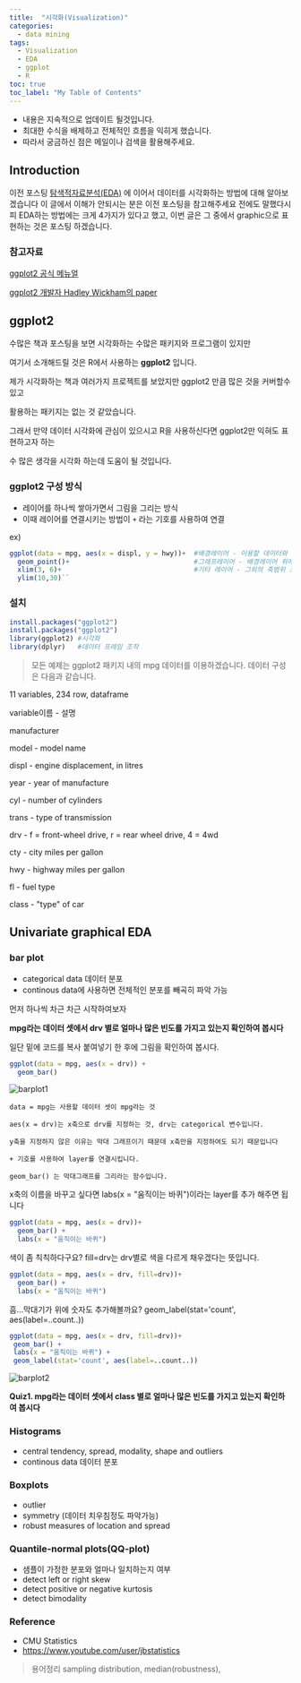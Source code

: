 ```yaml
---
title:  "시각화(Visualization)"
categories:
  - data mining
tags:
  - Visualization
  - EDA
  - ggplot
  - R
toc: true
toc_label: "My Table of Contents"
---
```

* 내용은 지속적으로 업데이트 될것입니다.
* 최대한 수식을 배제하고 전체적인 흐름을 익히게 했습니다.
* 따라서 궁금하신 점은 메일이나 검색을 활용해주세요.

## Introduction
이전 포스팅 [탐색적자료분석(EDA)](https://greenjun.github.io/data%20mining/EDA/) 에 이어서
데이터를 시각화하는 방법에 대해 알아보겠습니다
이 글에서 이해가 안되시는 분은 이전 포스팅을 참고해주세요
전에도 말했다시피  EDA하는 방법에는 크게 4가지가 있다고 했고, 
이번 글은 그 중에서 graphic으로 표현하는 것은 포스팅 하겠습니다.

### 참고자료

[ggplot2 공식 메뉴얼](https://cloud.r-project.org/web/packages/ggplot2/ggplot2.pdf)

[ggplot2 개발자 Hadley Wickham의 paper](http://byrneslab.net/classes/biol607/readings/wickham_layered-grammar.pdf)


## ggplot2
수많은 책과 포스팅을 보면 시각화하는 수많은 패키지와 프로그램이 있지만

여기서 소개해드릴 것은 R에서 사용하는  **ggplot2** 입니다.

제가 시각화하는 책과 여러가지 프로젝트를 보았지만 ggplot2 만큼 많은 것을 커버할수있고 

활용하는 패키지는 없는 것 같았습니다.

그래서 만약 데이터 시각화에 관심이 있으시고 R을 사용하신다면 ggplot2만 익혀도 표현하고자 하는 

수 많은 생각을 시각화 하는데 도움이 될 것입니다.


### ggplot2 구성 방식
* 레이어를 하나씩 쌓아가면서 그림을 그리는 방식
* 이때 레이어를 연결시키는 방법이 `+` 라는 기호를 사용하여 연결

ex)
```R
ggplot(data = mpg, aes(x = displ, y = hwy))+  #배경레이어 - 이용할 데이터와 축을 명시한다.
  geom_point()+                               #그래프레이어 - 배경레이어 위에 어떤 그래프를 그릴지 선택한다.
  xlim(3, 6)+                                 #기타 레이어 - 그외의 축범위 조정 외 수많은 기능들을 실행한다.
  ylim(10,30)``
```

### 설치
```R
install.packages("ggplot2")
install.packages("ggplot2")
library(ggplot2) #시각화 
library(dplyr)   #데이터 프레임 조작
```
> 모든 예제는 ggplot2 패키지 내의 mpg 데이터를 이용하겠습니다. 데이터 구성은 다음과 같습니다.

11 variables, 234 row, dataframe

variable이름 - 설명

manufacturer

model - model name

displ - engine displacement, in litres

year - year of manufacture

cyl - number of cylinders

trans - type of transmission

drv - f = front-wheel drive, r = rear wheel drive, 4 = 4wd

cty - city miles per gallon

hwy - highway miles per gallon

fl - fuel type

class - "type" of car

## Univariate graphical EDA

### bar plot
* categorical data 데이터 분포 
* continous data에 사용하면 전체적인 분포를 빼곡히 파악 가능

먼저 하나씩 차근 차근 시작하여보자

**mpg라는 데이터 셋에서 drv 별로 얼마나 많은 빈도를 가지고 있는지 확인하여 봅시다**

일단 밑에 코드를 복사 붙여넣기 한 후에 그림을 확인하여 봅시다.

```R
ggplot(data = mpg, aes(x = drv)) +
  geom_bar()
```
![barplot1](/assets/images/barplot1.png)

`data = mpg는 사용할 데이터 셋이 mpg라는 것`

`aes(x = drv)는 x축으로 drv를 지정하는 것, drv는 categorical 변수입니다.`

`y축을 지정하지 않은 이유는 막대 그래프이기 때문데 x축만을 지정하여도 되기 때문입니다`

`+ 기호를 사용하여 layer를 연결시킵니다. `

`geom_bar() 는 막대그래프를 그리라는 함수입니다.`

x축의 이름을 바꾸고 싶다면 labs(x = "움직이는 바퀴")이라는 layer를 추가 해주면 됩니다

```R
ggplot(data = mpg, aes(x = drv))+
  geom_bar() +
  labs(x = "움직이는 바퀴") 
```

색이 좀 칙칙하다구요? fill=drv는 drv별로 색을 다르게 채우겠다는 뜻입니다.

```R
ggplot(data = mpg, aes(x = drv, fill=drv))+
  geom_bar() +
  labs(x = "움직이는 바퀴") 
```

 
 
 흠...막대기가 위에 숫자도 추가해볼까요? geom_label(stat='count', aes(label=..count..))
 
 ```R
ggplot(data = mpg, aes(x = drv, fill=drv))+
  geom_bar() +
  labs(x = "움직이는 바퀴") +
  geom_label(stat='count', aes(label=..count..))
```

![barplot2](/assets/images/barplot2.png)


**Quiz1. mpg라는 데이터 셋에서 class 별로 얼마나 많은 빈도를 가지고 있는지 확인하여 봅시다**





### Histograms
* central tendency, spread, modality, shape and outliers
* continous data 데이터 분포









### Boxplots
* outlier
* symmetry (데이터 치우침정도 파악가능)
* robust measures of location and spread

### Quantile-normal plots(QQ-plot)
* 샘플이 가정한 분포와 얼마나 일치하는지 여부
* detect left or right skew
* detect positive or negative kurtosis
* detect bimodality






### Reference 
* CMU Statistics
* https://www.youtube.com/user/jbstatistics




> 용어정리 sampling distribution, median(robustness), 
